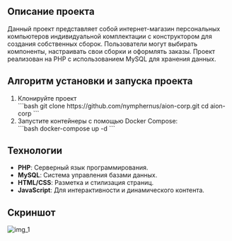 <body>
<h2>Описание проекта</h2>
<p>Данный проект представляет собой интернет-магазин персональных компьютеров индивидуальной комплектации с конструктором для создания собственных сборок. Пользователи могут выбирать компоненты, настраивать свои сборки и оформлять заказы. Проект реализован на PHP с использованием MySQL для хранения данных.</p>

<h2>Алгоритм установки и запуска проекта</h2>
<ol>
    <li>Клонируйте проект</li>
        ```bash
        git clone https://github.com/nymphernus/aion-corp.git
        cd aion-corp
        ```
    <li>Запустите контейнеры с помощью Docker Compose:</li>
        ```bash
        docker-compose up -d
        ```
</ol>
<h2>Технологии</h2>
<ul>
    <li><b>PHP</b>: Серверный язык программирования.</li>
    <li><b>MySQL</b>: Система управления базами данных.</li>
    <li><b>HTML/CSS</b>: Разметка и стилизация страниц.</li>
    <li><b>JavaScript</b>: Для интерактивности и динамического контента.</li>
</ul>
<h2>Скриншот</h2>
<img src="https://user-images.githubusercontent.com/103174654/229752211-483a3cf6-5fd4-4694-bb82-413255d884c6.png" alt="img_1">
</body>
